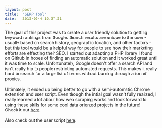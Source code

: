 ```yaml
---
layout: post
title:  "SERP Tool"
date:   2015-05-4 16:57:51
---
```


<p>
The goal of this project was to create a user friendly solution to getting keyword rankings from Google. Search results are unique to the user - usually based on search history, geographic location, and other factors - but this tool would be a helpful way for people to see how their marketing efforts are effecting their SEO. I started out adapting a PHP library I found on Github in hopes of finding an automatic solution and it worked great until it was time to scale. Unfortunately, Google doesn't offer a search API and isn't really hip to people restricting automated requests. This makes it really hard to search for a large list of terms without burning through a ton of proxies.
 <br> <br>
Ultimately, it ended up being better to go with a semi-automatic Chrome extension and user script. Even though the intial goal wasn't fully realized, I really learned a lot about how web scraping works and look forward to using these skills for some cool data oriented projects in the future!
 <br>
Check it out <a href="https://github.com/ijadams/serp-chrome-ext">here</a>.
 <br> <br>
Also check out the user script <a href="https://github.com/ijadams/serp-user-script">here</a>.
</p>
